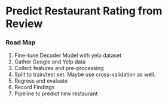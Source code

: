 # Predict Restaurant Rating from Review

### Road Map
1. Fine-tune Decoder Model with yelp dataset
2. Gather Google and Yelp data
3. Collect features and pre-processing
4. Split to train/test set. Maybe use cross-validation as well.
5. Regress and evaluate
6. Record Findings
7. Pipeline to predict new restaurant